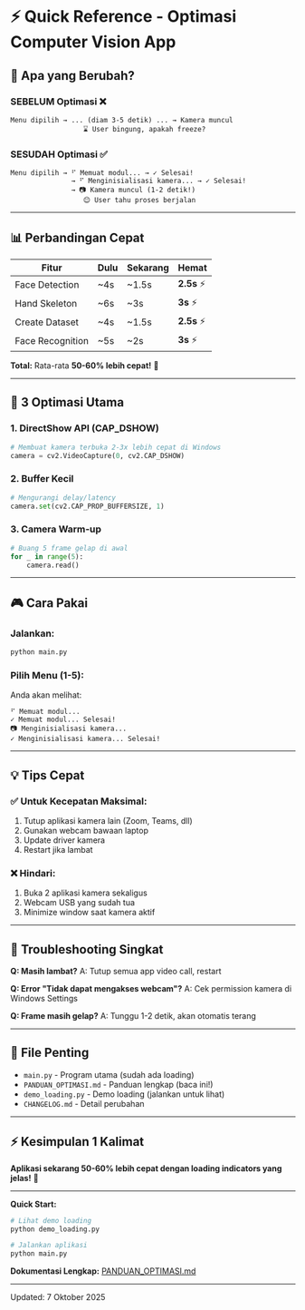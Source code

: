 # ⚡ Quick Reference - Optimasi Computer Vision App

## 🎯 Apa yang Berubah?

### SEBELUM Optimasi ❌

```
Menu dipilih → ... (diam 3-5 detik) ... → Kamera muncul
                  ⌛ User bingung, apakah freeze?
```

### SESUDAH Optimasi ✅

```
Menu dipilih → ⠋ Memuat modul... → ✓ Selesai!
               → ⠋ Menginisialisasi kamera... → ✓ Selesai!
               → 📷 Kamera muncul (1-2 detik!)
                  😊 User tahu proses berjalan
```

---

## 📊 Perbandingan Cepat

| Fitur            | Dulu | Sekarang | Hemat       |
| ---------------- | ---- | -------- | ----------- |
| Face Detection   | ~4s  | ~1.5s    | **2.5s** ⚡ |
| Hand Skeleton    | ~6s  | ~3s      | **3s** ⚡   |
| Create Dataset   | ~4s  | ~1.5s    | **2.5s** ⚡ |
| Face Recognition | ~5s  | ~2s      | **3s** ⚡   |

**Total:** Rata-rata **50-60% lebih cepat!** 🚀

---

## 🔧 3 Optimasi Utama

### 1. DirectShow API (CAP_DSHOW)

```python
# Membuat kamera terbuka 2-3x lebih cepat di Windows
camera = cv2.VideoCapture(0, cv2.CAP_DSHOW)
```

### 2. Buffer Kecil

```python
# Mengurangi delay/latency
camera.set(cv2.CAP_PROP_BUFFERSIZE, 1)
```

### 3. Camera Warm-up

```python
# Buang 5 frame gelap di awal
for _ in range(5):
    camera.read()
```

---

## 🎮 Cara Pakai

### Jalankan:

```bash
python main.py
```

### Pilih Menu (1-5):

Anda akan melihat:

```
⠋ Memuat modul...
✓ Memuat modul... Selesai!
📷 Menginisialisasi kamera...
✓ Menginisialisasi kamera... Selesai!
```

---

## 💡 Tips Cepat

### ✅ Untuk Kecepatan Maksimal:

1. Tutup aplikasi kamera lain (Zoom, Teams, dll)
2. Gunakan webcam bawaan laptop
3. Update driver kamera
4. Restart jika lambat

### ❌ Hindari:

1. Buka 2 aplikasi kamera sekaligus
2. Webcam USB yang sudah tua
3. Minimize window saat kamera aktif

---

## 🐛 Troubleshooting Singkat

**Q: Masih lambat?**
A: Tutup semua app video call, restart

**Q: Error "Tidak dapat mengakses webcam"?**
A: Cek permission kamera di Windows Settings

**Q: Frame masih gelap?**
A: Tunggu 1-2 detik, akan otomatis terang

---

## 📁 File Penting

- `main.py` - Program utama (sudah ada loading)
- `PANDUAN_OPTIMASI.md` - Panduan lengkap (baca ini!)
- `demo_loading.py` - Demo loading (jalankan untuk lihat)
- `CHANGELOG.md` - Detail perubahan

---

## ⚡ Kesimpulan 1 Kalimat

**Aplikasi sekarang 50-60% lebih cepat dengan loading indicators yang jelas!** 🎉

---

**Quick Start:**

```bash
# Lihat demo loading
python demo_loading.py

# Jalankan aplikasi
python main.py
```

**Dokumentasi Lengkap:** [PANDUAN_OPTIMASI.md](PANDUAN_OPTIMASI.md)

---

Updated: 7 Oktober 2025
